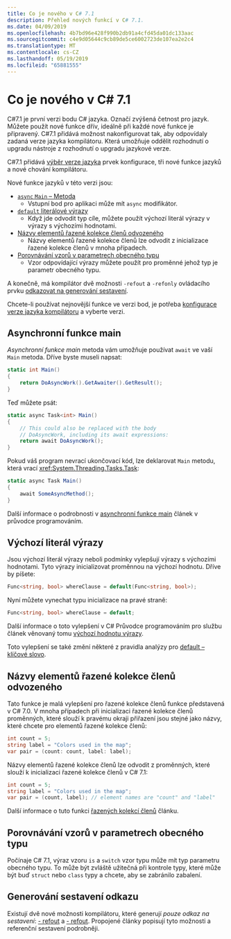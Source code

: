 ```yaml
---
title: Co je nového v C# 7.1
description: Přehled nových funkcí v C# 7.1.
ms.date: 04/09/2019
ms.openlocfilehash: 4b7bd96e428f990b2db91a4cfd45da01dc133aac
ms.sourcegitcommit: c4e9d05644c9cb89de5ce6002723de107ea2e2c4
ms.translationtype: MT
ms.contentlocale: cs-CZ
ms.lasthandoff: 05/19/2019
ms.locfileid: "65881555"
---
```

# <a name="whats-new-in-c-71"></a>Co je nového v C# 7.1

C#7.1 je první verzi bodu C# jazyka. Označí zvýšená četnost pro jazyk. Můžete použít nové funkce dřív, ideálně při každé nové funkce je připravený. C#7.1 přidává možnost nakonfigurovat tak, aby odpovídaly zadaná verze jazyka kompilátoru. Která umožňuje oddělit rozhodnutí o upgradu nástroje z rozhodnutí o upgradu jazykové verze.

C#7.1 přidává [výběr verze jazyka](../language-reference/configure-language-version.md) prvek konfigurace, tři nové funkce jazyků a nové chování kompilátoru.

Nové funkce jazyků v této verzi jsou:

* [`async` `Main` – Metoda](#async-main)
  - Vstupní bod pro aplikaci může mít `async` modifikátor.
* [`default` literálové výrazy](#default-literal-expressions)
  - Když jde odvodit typ cíle, můžete použít výchozí literál výrazy v výrazy s výchozími hodnotami.
* [Názvy elementů řazené kolekce členů odvozeného](#inferred-tuple-element-names)
  - Názvy elementů řazené kolekce členů lze odvodit z inicializace řazené kolekce členů v mnoha případech.
* [Porovnávání vzorů v parametrech obecného typu](#pattern-matching-on-generic-type-parameters)
  - Vzor odpovídající výrazy můžete použít pro proměnné jehož typ je parametr obecného typu.

A konečně, má kompilátor dvě možnosti `-refout` a `-refonly` ovládacího prvku [odkazovat na generování sestavení](#reference-assembly-generation).

Chcete-li používat nejnovější funkce ve verzi bod, je potřeba [konfigurace verze jazyka kompilátoru](../language-reference/configure-language-version.md) a vyberte verzi.

## <a name="async-main"></a>Asynchronní funkce main

*Asynchronní funkce main* metoda vám umožňuje používat `await` ve vaší `Main` metoda.
Dříve byste museli napsat:

```csharp
static int Main()
{
    return DoAsyncWork().GetAwaiter().GetResult();
}
```

Teď můžete psát:

```csharp
static async Task<int> Main()
{
    // This could also be replaced with the body
    // DoAsyncWork, including its await expressions:
    return await DoAsyncWork();
}
```

Pokud váš program nevrací ukončovací kód, lze deklarovat `Main` metodu, která vrací <xref:System.Threading.Tasks.Task>:

```csharp
static async Task Main()
{
    await SomeAsyncMethod();
}
```

Další informace o podrobnosti v [asynchronní funkce main](../programming-guide/main-and-command-args/index.md) článek v průvodce programováním.

## <a name="default-literal-expressions"></a>Výchozí literál výrazy

Jsou výchozí literál výrazy neboli podmínky vylepšují výrazy s výchozími hodnotami.
Tyto výrazy inicializovat proměnnou na výchozí hodnotu. Dříve by píšete:

```csharp
Func<string, bool> whereClause = default(Func<string, bool>);
```

Nyní můžete vynechat typu inicializace na pravé straně:

```csharp
Func<string, bool> whereClause = default;
```

Další informace o toto vylepšení v C# Průvodce programováním pro službu článek věnovaný tomu [výchozí hodnotu výrazy](../programming-guide/statements-expressions-operators/default-value-expressions.md).

Toto vylepšení se také změní některé z pravidla analýzy pro [default – klíčové slovo](../language-reference/keywords/default.md).

## <a name="inferred-tuple-element-names"></a>Názvy elementů řazené kolekce členů odvozeného

Tato funkce je malá vylepšení pro řazené kolekce členů funkce představená v C# 7.0. V mnoha případech při inicializaci řazené kolekce členů proměnných, které slouží k pravému okraji přiřazení jsou stejné jako názvy, které chcete pro elementů řazené kolekce členů:

```csharp
int count = 5;
string label = "Colors used in the map";
var pair = (count: count, label: label);
```

Názvy elementů řazené kolekce členů lze odvodit z proměnných, které slouží k inicializaci řazené kolekce členů v C# 7.1:

```csharp
int count = 5;
string label = "Colors used in the map";
var pair = (count, label); // element names are "count" and "label"
```

Další informace o tuto funkci [řazených kolekcí členů](../tuples.md) článku.

## <a name="pattern-matching-on-generic-type-parameters"></a>Porovnávání vzorů v parametrech obecného typu

Počínaje C# 7.1, výraz vzoru `is` a `switch` vzor typu může mít typ parametru obecného typu. To může být zvláště užitečná při kontrole typy, které může být buď `struct` nebo `class` typy a chcete, aby se zabránilo zabalení.

## <a name="reference-assembly-generation"></a>Generování sestavení odkazu

Existují dvě nové možnosti kompilátoru, které generují *pouze odkaz na sestavení*: [- refout](../language-reference/compiler-options/refout-compiler-option.md) a [- refout](../language-reference/compiler-options/refonly-compiler-option.md).
Propojené články popisují tyto možnosti a referenční sestavení podrobněji.
